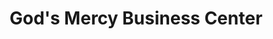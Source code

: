 ---
title: "God's Mercy Business Center"
url: /ganta/gods-mercy-business-center/
shop: convenience
---